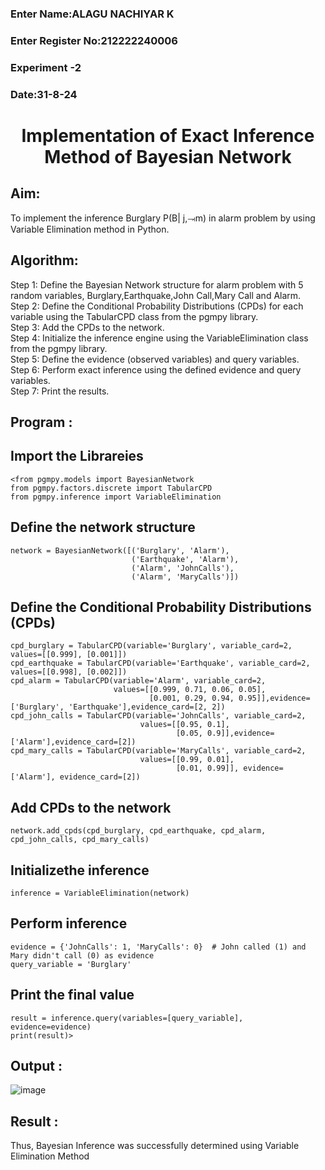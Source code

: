 <H3>Enter Name:ALAGU NACHIYAR K
<H3>Enter Register No:212222240006
<H3>Experiment -2
<H3>Date:31-8-24
<h1 align =center>Implementation of Exact Inference Method of Bayesian Network</h1>

## Aim:
To implement the inference Burglary P(B| j,⥗m) in alarm problem by using Variable Elimination method in Python.

## Algorithm:

Step 1: Define the Bayesian Network structure for alarm problem with 5 random variables, Burglary,Earthquake,John Call,Mary Call and Alarm.<br>
Step 2: Define the Conditional Probability Distributions (CPDs) for each variable using the TabularCPD class from the pgmpy library.<br>
Step 3: Add the CPDs to the network.<br>
Step 4: Initialize the inference engine using the VariableElimination class from the pgmpy library.<br>
Step 5: Define the evidence (observed variables) and query variables.<br>
Step 6: Perform exact inference using the defined evidence and query variables.<br>
Step 7: Print the results.<br>

## Program :
## Import the Librareies
```
<from pgmpy.models import BayesianNetwork
from pgmpy.factors.discrete import TabularCPD
from pgmpy.inference import VariableElimination
```
## Define the network structure
```
network = BayesianNetwork([('Burglary', 'Alarm'),
                           ('Earthquake', 'Alarm'),
                           ('Alarm', 'JohnCalls'),
                           ('Alarm', 'MaryCalls')])
```
## Define the Conditional Probability Distributions (CPDs)
```
cpd_burglary = TabularCPD(variable='Burglary', variable_card=2, values=[[0.999], [0.001]])
cpd_earthquake = TabularCPD(variable='Earthquake', variable_card=2, values=[[0.998], [0.002]])
cpd_alarm = TabularCPD(variable='Alarm', variable_card=2,
                       values=[[0.999, 0.71, 0.06, 0.05],
                               [0.001, 0.29, 0.94, 0.95]],evidence=['Burglary', 'Earthquake'],evidence_card=[2, 2])
cpd_john_calls = TabularCPD(variable='JohnCalls', variable_card=2,
                             values=[[0.95, 0.1],
                                     [0.05, 0.9]],evidence=['Alarm'],evidence_card=[2])
cpd_mary_calls = TabularCPD(variable='MaryCalls', variable_card=2,
                             values=[[0.99, 0.01],
                                     [0.01, 0.99]], evidence=['Alarm'], evidence_card=[2])
```
## Add CPDs to the network
```
network.add_cpds(cpd_burglary, cpd_earthquake, cpd_alarm, cpd_john_calls, cpd_mary_calls)
```
## Initializethe inference
```
inference = VariableElimination(network)
```
## Perform inference
```
evidence = {'JohnCalls': 1, 'MaryCalls': 0}  # John called (1) and Mary didn't call (0) as evidence
query_variable = 'Burglary'
```
## Print the final value
```
result = inference.query(variables=[query_variable], evidence=evidence)
print(result)>
```



## Output :
![image](https://github.com/swathi22003343/Ex2---AAI/assets/120440439/8c5c7a3b-ae78-4efb-b172-3f039abdc3fb)


## Result :
Thus, Bayesian Inference was successfully determined using Variable Elimination Method


